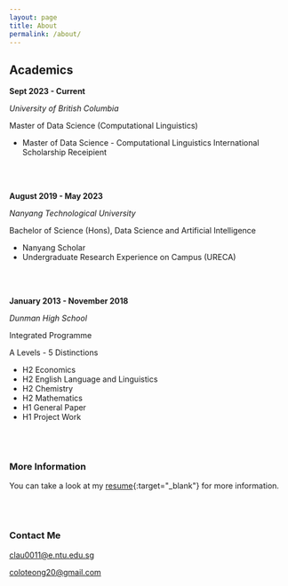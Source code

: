 ```yaml
---
layout: page
title: About
permalink: /about/
---
```


## Academics 
**Sept 2023 - Current**

_University of British Columbia_

 Master of Data Science (Computational Linguistics)
* Master of Data Science - Computational Linguistics International Scholarship Receipient 

<br/><br/>



 **August 2019 - May 2023**

_Nanyang Technological University_

 Bachelor of Science (Hons), Data Science and Artificial Intelligence 
* Nanyang Scholar
* Undergraduate Research Experience on Campus (URECA)

<br/><br/>

**January 2013 - November 2018**

_Dunman High School_

Integrated Programme 

A Levels - 5 Distinctions
* H2 Economics
* H2 English Language and Linguistics
* H2 Chemistry
* H2 Mathematics
* H1 General Paper
* H1 Project Work

<br/><br/>

### More Information

You can take a look at my [resume](https://raw.githubusercontent.com/coloteong/coloteong.github.io/master/static/resume.pdf){:target="_blank"} for more information.

<br/><br/>
### Contact Me

[clau0011@e.ntu.edu.sg](mailto:clau0011@e.ntu.edu.sg)

[coloteong20@gmail.com](mailto:coloteong20@gmail.com)